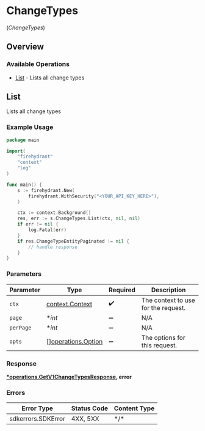# ChangeTypes
(*ChangeTypes*)

## Overview

### Available Operations

* [List](#list) - Lists all change types

## List

Lists all change types

### Example Usage

```go
package main

import(
	"firehydrant"
	"context"
	"log"
)

func main() {
    s := firehydrant.New(
        firehydrant.WithSecurity("<YOUR_API_KEY_HERE>"),
    )

    ctx := context.Background()
    res, err := s.ChangeTypes.List(ctx, nil, nil)
    if err != nil {
        log.Fatal(err)
    }
    if res.ChangeTypeEntityPaginated != nil {
        // handle response
    }
}
```

### Parameters

| Parameter                                                | Type                                                     | Required                                                 | Description                                              |
| -------------------------------------------------------- | -------------------------------------------------------- | -------------------------------------------------------- | -------------------------------------------------------- |
| `ctx`                                                    | [context.Context](https://pkg.go.dev/context#Context)    | :heavy_check_mark:                                       | The context to use for the request.                      |
| `page`                                                   | **int*                                                   | :heavy_minus_sign:                                       | N/A                                                      |
| `perPage`                                                | **int*                                                   | :heavy_minus_sign:                                       | N/A                                                      |
| `opts`                                                   | [][operations.Option](../../models/operations/option.md) | :heavy_minus_sign:                                       | The options for this request.                            |

### Response

**[*operations.GetV1ChangeTypesResponse](../../models/operations/getv1changetypesresponse.md), error**

### Errors

| Error Type         | Status Code        | Content Type       |
| ------------------ | ------------------ | ------------------ |
| sdkerrors.SDKError | 4XX, 5XX           | \*/\*              |